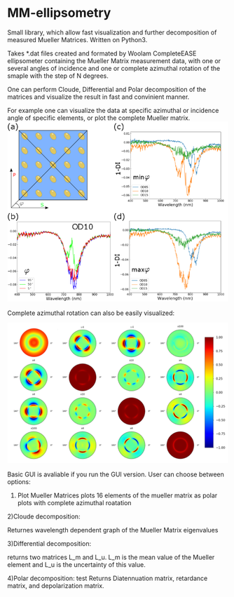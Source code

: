 # MM-ellipsometry
Small library, which allow fast visualization and further decomposition of measured Mueller Matrices.
Written on Python3.

Takes *.dat files created and formated by Woolam CompleteEASE ellipsometer containing the Mueller Matrix measurement data, 
with one or several angles of incidence and one or complete azimuthal rotation of the smaple with the step of N degrees. 

One can perform Cloude, Differential and Polar decomposition of the matrices and visualize the result in fast and convinient manner.

For example one can visualize the data at specific azimuthal or incidence angle of specific elements, or plot the complete Mueller matrix.
![alt text](https://github.com/Slimco86/MM-ellipsometry/blob/master/Depol.png)

Complete azimuthal rotation can also be easily visualized:

![alt text](https://github.com/Slimco86/MM-ellipsometry/blob/master/Fig2.png)




Basic GUI is avaliable if you run the GUI version.
User can choose between options:

1) Plot Mueller Matrices
plots 16 elements of the mueller matrix as polar plots with complete azimuthal roatation

2)Cloude decomposition:

Returnes wavelength dependent graph of the Mueller Matrix eigenvalues

3)Differential decomposition:

returns two matrices L_m and L_u. L_m is the mean value of the Mueller element and L_u is the uncertainty of this value.

4)Polar decomposition:
test
Returns Diatennuation matrix, retardance matrix, and depolarization matrix.

